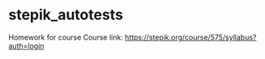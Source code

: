 # stepik_autotests
Homework for course
Course link: https://stepik.org/course/575/syllabus?auth=login